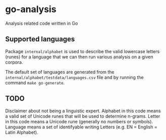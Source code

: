 # go-analysis

Analysis related code written in Go

## Supported languages

Package `internal/alphabet` is used to describe the valid lowercase letters (runes) for a language that we can then
run various analysis on a given corpora.

The default set of languages are generated from the `internal/alphabet/testdata/languages.csv` file and by running
the command `make go-generate`.

## TODO

Disclaimer about not being a linguistic expert. Alphabet in this code means a valid set of Unicode runes that
will be used to determine n-grams. Letter in this code means a Unicode rune (generally no numbers or symbols).
Language means a set of identifyable writing Letters (e.g. EN = English = Latin Alphabet).
